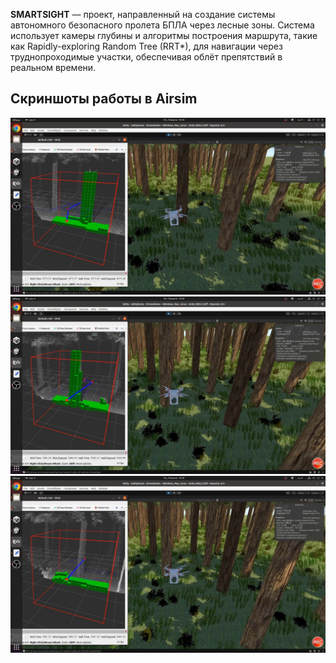 **SMARTSIGHT** — проект, направленный на создание системы автономного безопасного пролета БПЛА через лесные зоны. Система использует камеры глубины и алгоритмы построения маршрута, такие как Rapidly-exploring Random Tree (RRT*), для навигации через труднопроходимые участки, обеспечивая облёт препятствий в реальном времени.

## Скриншоты работы в Airsim
![1](6.jpg)
![2](7.jpg)
![3](8.jpg)
